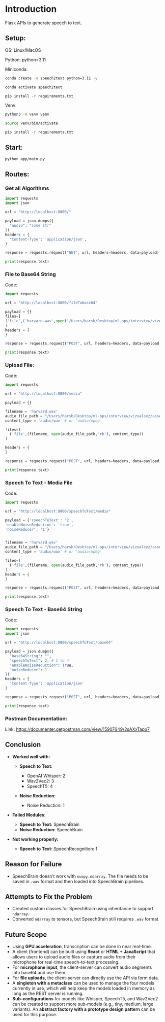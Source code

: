 # Introduction
Flask APIs to generate speech to text. 

## Setup:
OS:
Linux/MacOS

Python:
python=3.11

Miniconda:
```bash
conda create -n speech2text python=3.11 -y

conda activate speech2text

pip install -r requirements.txt
```

Venv:
```bash
python3 -m venv venv

source venv/bin/activate

pip install -r requirements.txt
```

## Start:
```bash
python app/main.py
```


## Routes:

### Get all Algorithms
```py
import requests
import json

url = "http://localhost:8000/"

payload = json.dumps({
  "audio": "some str"
})
headers = {
  'Content-Type': 'application/json',
}

response = requests.request("GET", url, headers=headers, data=payload)

print(response.text)
```


### File to Base64 String
Code:
```py
import requests

url = "http://localhost:8000/fileTobase64"

payload = {}
files=[
('file',('harvard.wav',open('/Users/harsh/Desktop/ml-ops/interview/vizualeez/assesment/speech_to_text/upload/harvard.wav','rb'),'audio/wav'))
]
headers = {
}

response = requests.request("POST", url, headers=headers, data=payload, files=files)

print(response.text)

````

### Upload File:

Code: 
```py
import requests

url = "http://localhost:8000/media"

payload = {}

filename = 'harvard.wav'
audio_file_path = "/Users/harsh/Desktop/ml-ops/interview/vizualeez/assesment/speech_to_text/upload/harvard.wav"
content_type = 'audio/wav' # or 'audio/mpeg'

files=[
  ('file',(filename, open(audio_file_path,'rb'), content_type))
]

headers = {
}

response = requests.request("POST", url, headers=headers, data=payload, files=files)

print(response.text)

```

### Speech To Text - Media File
Code:
```py
import requests

url = "http://localhost:8000/speechToText/media"

payload = {'speechToText': '2',
'enableNoiseReduction': 'true',
'noiseReducer': '1'}


filename = 'harvard.wav'
audio_file_path = "/Users/harsh/Desktop/ml-ops/interview/vizualeez/assesment/speech_to_text/upload/harvard.wav"
content_type = 'audio/wav' # or 'audio/mpeg'

files=[
  ('file',(filename, open(audio_file_path,'rb'), content_type))
]
headers = {
}

response = requests.request("POST", url, headers=headers, data=payload, files=files)

print(response.text)
```

### Speech To Text - Base64 String
Code:
```py
import requests
import json

url = "http://localhost:8000/speechToText/base64"

payload = json.dumps({
  "base64String": "",
  "speechToText": 2, # 1 to 4
  "enableNoiseReduction": True,
  "noiseReducer": 1
})
headers = {
  'Content-Type': 'application/json'
}

response = requests.request("POST", url, headers=headers, data=payload)

print(response.text)


```

### Postman Documentation:
Link: https://documenter.getpostman.com/view/15907649/2sAXxTapo7

## Conclusion
- **Worked well with:**
    - **Speech to Text:**
        - OpenAI Whisper: 2
        - Wav2Vec2: 3
        - SpeechT5: 4

    - **Noise Reduction:**
        - Noise Reduction: 1

- **Failed Modules:**
    - **Speech to Text:** SpeechBrain
    - **Noise Reduction:** SpeechBrain

- **Not working properly:**
    - **Speech to Text:** SpeechRecognition: 1

## Reason for Failure
- SpeechBrain doesn't work with `numpy.ndarray`. The file needs to be saved in `.wav` format and then loaded into SpeechBrain pipelines.

## Attempts to Fix the Problem
- Created custom classes for SpeechBrain using inheritance to support `ndarray`.
- Converted `ndarray` to tensors, but SpeechBrain still requires `.wav` format.

## Future Scope
- Using **GPU acceleration**, transcription can be done in near real-time.
- A client (frontend) can be built using **React** or **HTML + JavaScript** that allows users to upload audio files or capture audio from their microphone for real-time speech-to-text processing.
- For **microphone input**, the client-server can convert audio segments into base64 and use them.
- For **file uploads**, the client-server can directly use the API via form data.
- A **singleton with a metaclass** can be used to manage the four models currently in use, which will help keep the models loaded in memory as long as the REST server is running.
- **Sub-configurations** for models like Whisper, SpeechT5, and Wav2Vec2 can be created to support more sub-models (e.g., tiny, medium, large variants). An **abstract factory with a prototype design pattern** can be used for this purpose.



